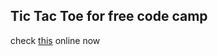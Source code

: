 ## Tic Tac Toe for free code camp
check  [this](https://jyapujuju.github.io/tic_tac_toe/) online now 
